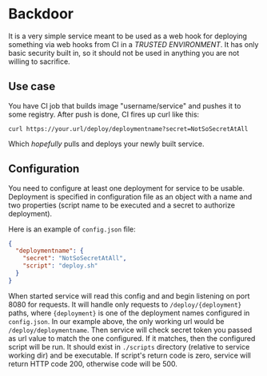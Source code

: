 # Backdoor

It is a very simple service meant to be used as a web hook for deploying something via web hooks from CI in a *TRUSTED ENVIRONMENT*.
It has only basic security built in, so it should not be used in anything you are not willing to sacrifice.

## Use case
You have CI job that builds image "username/service" and pushes it to some registry. After push is done, CI fires up curl like this:

```shell
curl https://your.url/deploy/deploymentname?secret=NotSoSecretAtAll
```

Which *hopefully* pulls and deploys your newly built service.

## Configuration

You need to configure at least one deployment for service to be usable. Deployment is specified in configuration file as an object with a name and two properties (script name to be executed and a secret to authorize deployment).

Here is an example of `config.json` file:

```json
{
  "deploymentname": {
    "secret": "NotSoSecretAtAll",
    "script": "deploy.sh"
  }
}
```

When started service will read this config and and begin listening on port 8080 for requests. It will handle only requests to `/deploy/{deployment}` paths, where `{deployment}` is one of the deployment names configured in `config.json`. In our example above, the only working url would be `/deploy/deploymentname`. Then service will check secret token you passed as url value to match the one configured.
If it matches, then the configured script will be run. It should exist in `./scripts` directory (relative to service working dir) and be executable.
If script's return code is zero, service will return HTTP code 200, otherwise code will be 500.

